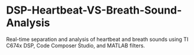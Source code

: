 # DSP-Heartbeat-VS-Breath-Sound-Analysis
Real-time separation and analysis of heartbeat and breath sounds using TI C674x DSP, Code Composer Studio, and MATLAB filters.
